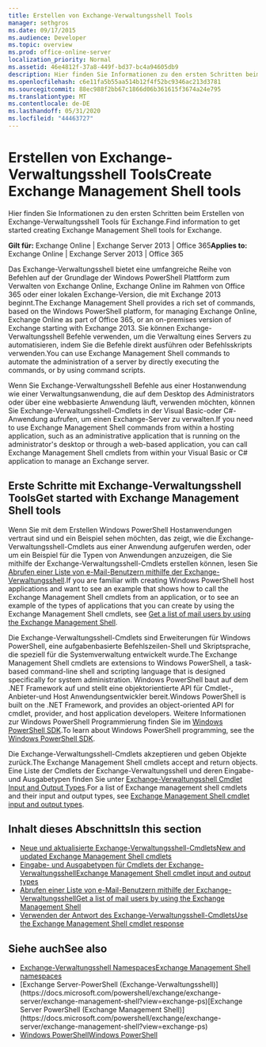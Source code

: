 ```yaml
---
title: Erstellen von Exchange-Verwaltungsshell Tools
manager: sethgros
ms.date: 09/17/2015
ms.audience: Developer
ms.topic: overview
ms.prod: office-online-server
localization_priority: Normal
ms.assetid: 46e4812f-37a8-449f-bd37-bc4a94605db9
description: Hier finden Sie Informationen zu den ersten Schritten beim Erstellen von Exchange-Verwaltungsshell Tools für Exchange.
ms.openlocfilehash: c6e11fa5b55aa514b12f4f52bc9346ac213d3781
ms.sourcegitcommit: 88ec988f2bb67c1866d06b361615f3674a24e795
ms.translationtype: MT
ms.contentlocale: de-DE
ms.lasthandoff: 05/31/2020
ms.locfileid: "44463727"
---
```

# <a name="create-exchange-management-shell-tools"></a><span data-ttu-id="c1e04-103">Erstellen von Exchange-Verwaltungsshell Tools</span><span class="sxs-lookup"><span data-stu-id="c1e04-103">Create Exchange Management Shell tools</span></span>

<span data-ttu-id="c1e04-104">Hier finden Sie Informationen zu den ersten Schritten beim Erstellen von Exchange-Verwaltungsshell Tools für Exchange.</span><span class="sxs-lookup"><span data-stu-id="c1e04-104">Find information to get started creating Exchange Management Shell tools for Exchange.</span></span>

<span data-ttu-id="c1e04-105">**Gilt für:** Exchange Online | Exchange Server 2013 | Office 365</span><span class="sxs-lookup"><span data-stu-id="c1e04-105">**Applies to:** Exchange Online | Exchange Server 2013 | Office 365</span></span>
  
<span data-ttu-id="c1e04-106">Das Exchange-Verwaltungsshell bietet eine umfangreiche Reihe von Befehlen auf der Grundlage der Windows PowerShell Plattform zum Verwalten von Exchange Online, Exchange Online im Rahmen von Office 365 oder einer lokalen Exchange-Version, die mit Exchange 2013 beginnt.</span><span class="sxs-lookup"><span data-stu-id="c1e04-106">The Exchange Management Shell provides a rich set of commands, based on the Windows PowerShell platform, for managing Exchange Online, Exchange Online as part of Office 365, or an on-premises version of Exchange starting with Exchange 2013.</span></span> <span data-ttu-id="c1e04-107">Sie können Exchange-Verwaltungsshell Befehle verwenden, um die Verwaltung eines Servers zu automatisieren, indem Sie die Befehle direkt ausführen oder Befehlsskripts verwenden.</span><span class="sxs-lookup"><span data-stu-id="c1e04-107">You can use Exchange Management Shell commands to automate the administration of a server by directly executing the commands, or by using command scripts.</span></span>
  
<span data-ttu-id="c1e04-108">Wenn Sie Exchange-Verwaltungsshell Befehle aus einer Hostanwendung wie einer Verwaltungsanwendung, die auf dem Desktop des Administrators oder über eine webbasierte Anwendung läuft, verwenden möchten, können Sie Exchange-Verwaltungsshell-Cmdlets in der Visual Basic-oder C#-Anwendung aufrufen, um einen Exchange-Server zu verwalten.</span><span class="sxs-lookup"><span data-stu-id="c1e04-108">If you need to use Exchange Management Shell commands from within a hosting application, such as an administrative application that is running on the administrator's desktop or through a web-based application, you can call Exchange Management Shell cmdlets from within your Visual Basic or C# application to manage an Exchange server.</span></span>
  
## <a name="get-started-with-exchange-management-shell-tools"></a><span data-ttu-id="c1e04-109">Erste Schritte mit Exchange-Verwaltungsshell Tools</span><span class="sxs-lookup"><span data-stu-id="c1e04-109">Get started with Exchange Management Shell tools</span></span>
<span data-ttu-id="c1e04-110"><a name="SP15GettingStartedTemplate_WhatDoYouNeed"> </a></span><span class="sxs-lookup"><span data-stu-id="c1e04-110"><a name="SP15GettingStartedTemplate_WhatDoYouNeed"> </a></span></span>

<span data-ttu-id="c1e04-111">Wenn Sie mit dem Erstellen Windows PowerShell Hostanwendungen vertraut sind und ein Beispiel sehen möchten, das zeigt, wie die Exchange-Verwaltungsshell-Cmdlets aus einer Anwendung aufgerufen werden, oder um ein Beispiel für die Typen von Anwendungen anzuzeigen, die Sie mithilfe der Exchange-Verwaltungsshell-Cmdlets erstellen können, lesen Sie [Abrufen einer Liste von e-Mail-Benutzern mithilfe der Exchange-Verwaltungsshell](how-to-get-a-list-of-mail-users-by-using-the-exchange-management-shell.md).</span><span class="sxs-lookup"><span data-stu-id="c1e04-111">If you are familiar with creating Windows PowerShell host applications and want to see an example that shows how to call the Exchange Management Shell cmdlets from an application, or to see an example of the types of applications that you can create by using the Exchange Management Shell cmdlets, see [Get a list of mail users by using the Exchange Management Shell](how-to-get-a-list-of-mail-users-by-using-the-exchange-management-shell.md).</span></span>
  
<span data-ttu-id="c1e04-112">Die Exchange-Verwaltungsshell-Cmdlets sind Erweiterungen für Windows PowerShell, eine aufgabenbasierte Befehlszeilen-Shell und Skriptsprache, die speziell für die Systemverwaltung entwickelt wurde.</span><span class="sxs-lookup"><span data-stu-id="c1e04-112">The Exchange Management Shell cmdlets are extensions to Windows PowerShell, a task-based command-line shell and scripting language that is designed specifically for system administration.</span></span> <span data-ttu-id="c1e04-113">Windows PowerShell baut auf dem .NET Framework auf und stellt eine objektorientierte API für Cmdlet-, Anbieter-und Host Anwendungsentwickler bereit.</span><span class="sxs-lookup"><span data-stu-id="c1e04-113">Windows PowerShell is built on the .NET Framework, and provides an object-oriented API for cmdlet, provider, and host application developers.</span></span> <span data-ttu-id="c1e04-114">Weitere Informationen zur Windows PowerShell Programmierung finden Sie im [Windows PowerShell SDK](https://msdn.microsoft.com/library/dd835506%28VS.85%29.aspx).</span><span class="sxs-lookup"><span data-stu-id="c1e04-114">To learn about Windows PowerShell programming, see the [Windows PowerShell SDK](https://msdn.microsoft.com/library/dd835506%28VS.85%29.aspx).</span></span>
  
<span data-ttu-id="c1e04-115">Die Exchange-Verwaltungsshell-Cmdlets akzeptieren und geben Objekte zurück.</span><span class="sxs-lookup"><span data-stu-id="c1e04-115">The Exchange Management Shell cmdlets accept and return objects.</span></span> <span data-ttu-id="c1e04-116">Eine Liste der Cmdlets der Exchange-Verwaltungsshell und deren Eingabe-und Ausgabetypen finden Sie unter [Exchange-Verwaltungsshell Cmdlet Input and Output Types](exchange-management-shell-cmdlet-input-and-output-types.md).</span><span class="sxs-lookup"><span data-stu-id="c1e04-116">For a list of Exchange management shell cmdlets and their input and output types, see [Exchange Management Shell cmdlet input and output types](exchange-management-shell-cmdlet-input-and-output-types.md).</span></span>
  
## <a name="in-this-section"></a><span data-ttu-id="c1e04-117">Inhalt dieses Abschnitts</span><span class="sxs-lookup"><span data-stu-id="c1e04-117">In this section</span></span>

- [<span data-ttu-id="c1e04-118">Neue und aktualisierte Exchange-Verwaltungsshell-Cmdlets</span><span class="sxs-lookup"><span data-stu-id="c1e04-118">New and updated Exchange Management Shell cmdlets</span></span>](new-and-updated-exchange-management-shell-cmdlets.md)  
- [<span data-ttu-id="c1e04-119">Eingabe- und Ausgabetypen für Cmdlets der Exchange-Verwaltungsshell</span><span class="sxs-lookup"><span data-stu-id="c1e04-119">Exchange Management Shell cmdlet input and output types</span></span>](exchange-management-shell-cmdlet-input-and-output-types.md)
- [<span data-ttu-id="c1e04-120">Abrufen einer Liste von e-Mail-Benutzern mithilfe der Exchange-Verwaltungsshell</span><span class="sxs-lookup"><span data-stu-id="c1e04-120">Get a list of mail users by using the Exchange Management Shell</span></span>](how-to-get-a-list-of-mail-users-by-using-the-exchange-management-shell.md)
- [<span data-ttu-id="c1e04-121">Verwenden der Antwort des Exchange-Verwaltungsshell-Cmdlets</span><span class="sxs-lookup"><span data-stu-id="c1e04-121">Use the Exchange Management Shell cmdlet response</span></span>](how-to-use-the-exchange-management-shell-cmdlet-response.md)


## <a name="see-also"></a><span data-ttu-id="c1e04-122">Siehe auch</span><span class="sxs-lookup"><span data-stu-id="c1e04-122">See also</span></span>

- [<span data-ttu-id="c1e04-123">Exchange-Verwaltungsshell Namespaces</span><span class="sxs-lookup"><span data-stu-id="c1e04-123">Exchange Management Shell namespaces</span></span>](exchange-management-shell-namespaces.md)  
- <span data-ttu-id="c1e04-124">
  [Exchange Server-PowerShell (Exchange-Verwaltungsshell)](https://docs.microsoft.com/powershell/exchange/exchange-server/exchange-management-shell?view=exchange-ps)</span><span class="sxs-lookup"><span data-stu-id="c1e04-124">[Exchange Server PowerShell (Exchange Management Shell)](https://docs.microsoft.com/powershell/exchange/exchange-server/exchange-management-shell?view=exchange-ps)</span></span>  
- [<span data-ttu-id="c1e04-125">Windows PowerShell</span><span class="sxs-lookup"><span data-stu-id="c1e04-125">Windows PowerShell</span></span>](https://msdn.microsoft.com/library/dd835506%28v=vs.85%29.aspx)
    

